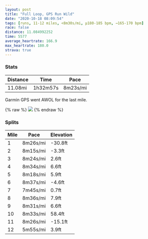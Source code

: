 ```yaml
---
layout: post
title: "Full Loop, GPS Run Wild"
date: "2020-10-18 08:09:54"
tags: [runs, 11-12 miles, <8m30s/mi, μ180-185 bpm, →165-170 bpm]
race: false
distance: 11.084992252
time: 5577
average_heartrate: 166.9
max_heartrate: 180.0
strava: true
---
```


### Stats

| Distance | Time | Pace |
|----------|------|------|
|11.08mi|1h32m57s|8m23s/mi|

Garmin GPS went AWOL for the last mile.

{% raw %}
<img src='https://maps.googleapis.com/maps/api/staticmap?maptype=roadmap&path=enc:cjwwFxzsbMHMG^DPx@ZjA`Aq@nCSbAiAfB@`@t@Td@^D\YnAj@?r@T^r@Cp@WnAc@dAwAfG[h@Gl@KHE`@tH`Fn@v@zDzBbATlAlArLjDfGBtBa@fAPdB{@Xm@ZW^?rBX~CJ`ATjAC|Bh@xBItAf@Xh@~BEn@YxBBjDzBlCNT\t@Jz@AjBhAhDhAte@hBfAClKr@~CGpBs@~AXzAKlDtAnAVbHd@~P~B~CThAf@bAZtDTt@IAIjB`@nFf@Uh@@dBY~@?hA`@zAq@~F?t@TRxATr@^lAHvAGt@Pt@[bB^x@`@NWpEJLSh@Tl@Kh@YrBMDKVRBOVHlAGZVBhB\x@h@v@^xA`@b@h@Hj@Wz@i@nCR^OtARRPj@EdDd@NAX_@\JPKPk@KGM]DCt@JxAKzBx@Zt@ThAr@P|AMlCy@v@aAFq@Yy@e@Y?Q\u@XiBE_B\gCq@iB@e@Z[b@NLRz@s@rDu@hAgAlBk@LITw@zBuCCa@mAmD}@sAJi@]eBAiC_@eBH{B_CyEmGyKaA}BeAoByAyBq@cBQ?eDcKc@i@kA{Bc@e@[gA}AkCOg@?gA[m@?GPEi@_@Gi@i@e@K]o@kCA]k@{BJs@A}@W{AcAuEUoDAg@p@_ACq@[uCBg@`@KYwAQYy@cEc@uAe@c@CMFGaAoB]wA@{@VyBj@OTc@WcBw@cCS[Hq@t@eAHo@GcH]{DSeJDeBj@]B[UoKWu@iBqCcAcAyAeAwAe@_A`@m@k@[y@eC}@u@c@MUeDq@_GmByRwEyOiCwP}Be@L_Ap@uDyAgASQQoBLsGcAyALiBz@}@z@mCzDqCzBaAHeBd@g@Gq@b@qAEwAVgChAcB^oAAw@\qAOkC}@eDI_BYsAgAcBs@[i@cCgBaC}@uDOyA_@iIDHZG\c@JWbAU\BRDACSMOqBwA_@?o@bAi@~BK`B_@dABx@SXEhBSbBBhA]bCGNs@VLBWPFr@M\?~@[nAk@lAA\_@Te@r@UI`@CFNg@l@Ep@eAdEq@nAy@`@?jCG~@JlAUZCVoDJXvAJpAELa@DKLq@`ESXJ|@C^Wj@Gp@SJCXMJcDYCX[L_Ak@@b@{@`BHpAm@?eh@~M_BwCyB_D_@\l@jEh@rCR~APbEVjA&key=AIzaSyC1MId7bFpkLXNAaYhBSTb8jLyiSqzbDtM&size=800x800&markers=color:yellow|label:S|40.75698,-73.99869&markers=color:green|label:F|40.75819000000004,-73.99192000000006'>
{% endraw %}

### Splits

| Mile | Pace | Elevation |
|------|------|-----------|
|1|8m26s/mi|-30.8ft|
|2|8m15s/mi|-3.3ft|
|3|8m24s/mi|2.6ft|
|4|8m34s/mi|6.6ft|
|5|8m18s/mi|5.9ft|
|6|8m37s/mi|-4.6ft|
|7|7m45s/mi|0.7ft|
|8|8m36s/mi|7.9ft|
|9|8m31s/mi|6.6ft|
|10|8m33s/mi|58.4ft|
|11|8m26s/mi|-15.1ft|
|12|5m55s/mi|3.9ft|
